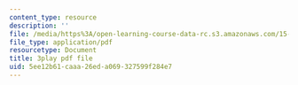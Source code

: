 ```yaml
---
content_type: resource
description: ''
file: /media/https%3A/open-learning-course-data-rc.s3.amazonaws.com/15-071-the-analytics-edge-spring-2017/5ee12b61caaa26eda069327599f284e7_Mge-sj1UVFM.pdf
file_type: application/pdf
resourcetype: Document
title: 3play pdf file
uid: 5ee12b61-caaa-26ed-a069-327599f284e7
---
```

